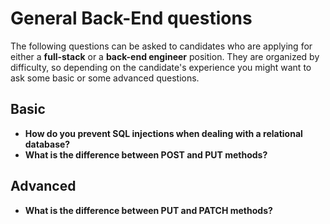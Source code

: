 # General Back-End questions

The following questions can be asked to candidates who are applying for either a **full-stack** or a **back-end engineer** position. They are organized by difficulty, so depending on the candidate's experience you might want to ask some basic or some advanced questions.

## Basic

- **How do you prevent SQL injections when dealing with a relational database?**
- **What is the difference between POST and PUT methods?**

## Advanced

- **What is the difference between PUT and PATCH methods?**
